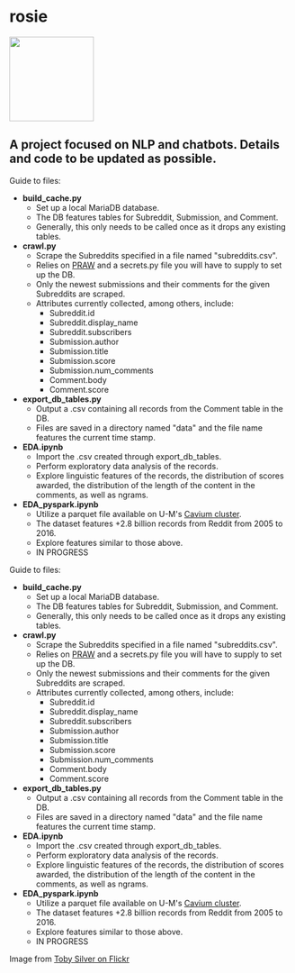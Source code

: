 # rosie
<img src="https://farm1.staticflickr.com/69/164954797_474fbdb161_z.jpg" width="150" height="150" />

## A project focused on NLP and chatbots. Details and code to be updated as possible.

Guide to files:
* **build_cache.py**
  * Set up a local MariaDB database.
  * The DB features tables for Subreddit, Submission, and Comment.
  * Generally, this only needs to be called once as it drops any existing tables. 
* **crawl.py**
  * Scrape the Subreddits specified in a file named "subreddits.csv".
  * Relies on [PRAW](https://praw.readthedocs.io/en/latest/) and a secrets.py file you will have to supply to set up the DB.
  * Only the newest submissions and their comments for the given Subreddits are scraped.
  * Attributes currently collected, among others, include:
    * Subreddit.id
    * Subreddit.display_name
    * Subreddit.subscribers
    * Submission.author
    * Submission.title
    * Submission.score
    * Submission.num_comments
    * Comment.body
    * Comment.score
* **export_db_tables.py**
  * Output a .csv containing all records from the Comment table in the DB.
  * Files are saved in a directory named "data" and the file name features the current time stamp.
* **EDA.ipynb**
  * Import the .csv created through export_db_tables.
  * Perform exploratory data analysis of the records.
  * Explore linguistic features of the records, the distribution of scores awarded, the distribution of the length of the content in the comments, as well as ngrams.
* **EDA_pyspark.ipynb**
  * Utilize a parquet file available on U-M's [Cavium cluster](https://arc-ts.umich.edu/cavium/).
  * The dataset features +2.8 billion records from Reddit from 2005 to 2016.
  * Explore features similar to those above.
  * IN PROGRESS 

Guide to files:
* **build_cache.py**
  * Set up a local MariaDB database.
  * The DB features tables for Subreddit, Submission, and Comment.
  * Generally, this only needs to be called once as it drops any existing tables. 
* **crawl.py**
  * Scrape the Subreddits specified in a file named "subreddits.csv".
  * Relies on [PRAW](https://praw.readthedocs.io/en/latest/) and a secrets.py file you will have to supply to set up the DB.
  * Only the newest submissions and their comments for the given Subreddits are scraped.
  * Attributes currently collected, among others, include:
    * Subreddit.id
    * Subreddit.display_name
    * Subreddit.subscribers
    * Submission.author
    * Submission.title
    * Submission.score
    * Submission.num_comments
    * Comment.body
    * Comment.score
* **export_db_tables.py**
  * Output a .csv containing all records from the Comment table in the DB.
  * Files are saved in a directory named "data" and the file name features the current time stamp.
* **EDA.ipynb**
  * Import the .csv created through export_db_tables.
  * Perform exploratory data analysis of the records.
  * Explore linguistic features of the records, the distribution of scores awarded, the distribution of the length of the content in the comments, as well as ngrams.
* **EDA_pyspark.ipynb**
  * Utilize a parquet file available on U-M's [Cavium cluster](https://arc-ts.umich.edu/cavium/).
  * The dataset features +2.8 billion records from Reddit from 2005 to 2016.
  * Explore features similar to those above.
  * IN PROGRESS 

Image from [Toby Silver on Flickr](https://flickr.com/photos/tobysilver/164954797)
